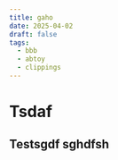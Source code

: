```yaml
---
title: gaho
date: 2025-04-02
draft: false
tags:
  - bbb
  - abtoy
  - clippings
---
```



# Tsdaf

Testsgdf
sghdfsh
---
